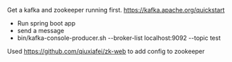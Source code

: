 Get a kafka and zookeeper running first.
https://kafka.apache.org/quickstart

* Run spring boot app
* send a message
* bin/kafka-console-producer.sh --broker-list localhost:9092 --topic test

Used https://github.com/qiuxiafei/zk-web to add config to zookeeper